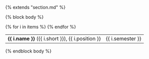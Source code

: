 {% extends "section.md" %}

{% block body %}
<table class="table table-hover">
{% for i in items %}
<tr>
  <td><strong>{{ i.name }}</strong> ({{ i.short }}), {{ i.position }}</td>
  <td class='col-md-2' style='text-align:right;'>{{ i.semester }}</td>
</tr>
{% endfor %}
</table>
{% endblock body %}

